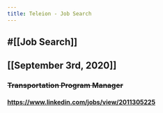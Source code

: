```yaml
---
title: Teleion - Job Search
---
```


## #[[Job Search]]

## 

## [[September 3rd, 2020]]
### ~~Transportation Program Manager~~
#### https://www.linkedin.com/jobs/view/2011305225
